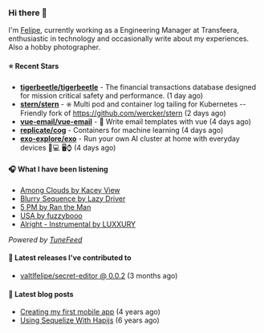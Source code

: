 ### Hi there 👋

I'm [Felipe](https://felipevm.com), currently working as a Engineering Manager at Transfeera, enthusiastic in technology and occasionally write about my experiences. Also a hobby photographer.

#### ⭐ Recent Stars
- **[tigerbeetle/tigerbeetle](https://github.com/tigerbeetle/tigerbeetle)** - The financial transactions database designed for mission critical safety and performance. (1 day ago)
- **[stern/stern](https://github.com/stern/stern)** - ⎈ Multi pod and container log tailing for Kubernetes -- Friendly fork of https://github.com/wercker/stern (2 days ago)
- **[vue-email/vue-email](https://github.com/vue-email/vue-email)** - 💌 Write email templates with vue (4 days ago)
- **[replicate/cog](https://github.com/replicate/cog)** - Containers for machine learning (4 days ago)
- **[exo-explore/exo](https://github.com/exo-explore/exo)** - Run your own AI cluster at home with everyday devices 📱💻 🖥️⌚ (4 days ago)

#### 🎧 What I have been listening
- [Among Clouds by Kacey View](https://open.spotify.com/track/5iE1WtbpbDJrJwMxYXU0Ru)
- [Blurry Sequence by Lazy Driver](https://open.spotify.com/track/5XZoho8oZJWia9bcNgmArJ)
- [5 PM by Ran the Man](https://open.spotify.com/track/7oqu3yS0LeRWxW3CpQpKa4)
- [USA by fuzzybooo](https://open.spotify.com/track/39RSclnwEZOEeRRs5MAVj9)
- [Alright - Instrumental by LUXXURY](https://open.spotify.com/track/7vgJUNJWIrKhH2WXdWHaXc)

_Powered by [TuneFeed](https://tunefeed.app?ref=valtlfelipe-gh-profile)_ 

#### 🚀 Latest releases I've contributed to


- [valtlfelipe/secret-editor @ 0.0.2](https://github.com/valtlfelipe/secret-editor/releases/tag/0.0.2) (3 months ago)

#### 📄 Latest blog posts
- [Creating my first mobile app](https://felipevm.com/posts/creating-my-first-mobile-app/) (4 years ago)
- [Using Sequelize With Hapijs](https://felipevm.com/posts/using-sequelize-with-hapijs/) (6 years ago)
